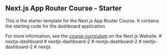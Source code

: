 ## Next.js App Router Course - Starter

This is the starter template for the Next.js App Router Course. It contains the starting code for the dashboard application.

For more information, see the [course curriculum](https://nextjs.org/learn) on the Next.js Website.
#   n e x t j s - d a s h b o a r d  
 #   n e x t j s - d a s h b o a r d - 2  
 #   n e x t j s - d a s h b o a r d - 2  
 #   n e x t j s - d a s h b o a r d - 2  
 #   n e x t j s  
 
